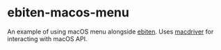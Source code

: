 # ebiten-macos-menu
An example of using macOS menu alongside [ebiten](https://ebiten.org/).
Uses [macdriver](https://github.com/progrium/macdriver) for interacting with macOS API.

